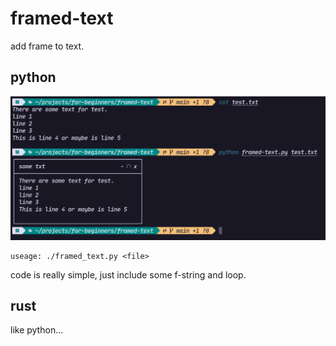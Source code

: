 # framed-text  

add frame to text.  

## python  

![framed](../images/framed-text.png)

```
useage: ./framed_text.py <file>
```

code is really simple, just include some f-string and loop.  

## rust  

like python...

